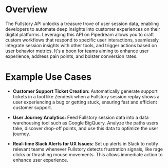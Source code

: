 # Overview

The Fullstory API unlocks a treasure trove of user session data, enabling developers to automate deep insights into customer experiences on their digital platforms. Leveraging this API on Pipedream allows you to craft custom workflows that respond to specific user interactions, seamlessly integrate session insights with other tools, and trigger actions based on user behavior metrics. It's a boon for teams aiming to enhance user experience, address pain points, and bolster conversion rates.

# Example Use Cases

- **Customer Support Ticket Creation:** Automatically generate support tickets in a tool like Zendesk when a Fullstory session replay shows a user experiencing a bug or getting stuck, ensuring fast and efficient customer support.

- **User Journey Analytics:** Feed Fullstory session data into a data warehousing tool such as Google BigQuery. Analyze the paths users take, discover drop-off points, and use this data to optimize the user journey.

- **Real-time Slack Alerts for UX Issues:** Set up alerts in Slack to notify relevant teams whenever Fullstory detects frustration signals, like rage clicks or thrashing mouse movements. This allows immediate action to enhance user experience.
